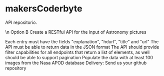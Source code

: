 # makersCoderbyte
API repositorio.

\n
Option B
Create a RESTful API for the input of Astronomy pictures 

Each entry must have the fields "explanation", "hdurl", "title" and "url"
The API must be able to return data in the JSON format
The API should provide filter capabilities for all endpoints that return a list of elements, as well should be able to support pagination
Populate the data with at least 100 images from the Nasa APOD database
Delivery: Send us your github repository
